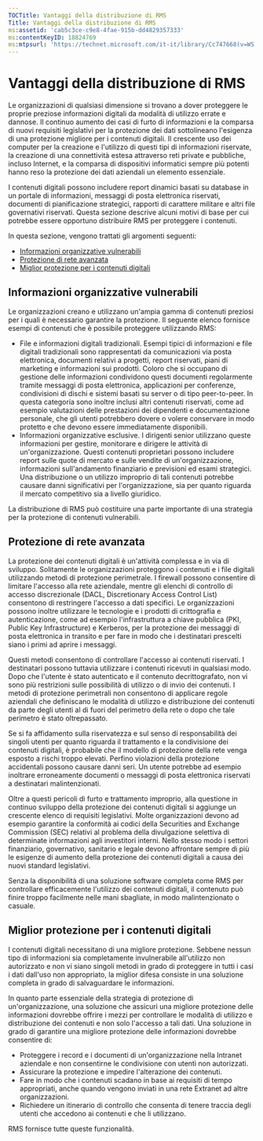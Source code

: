 ```yaml
---
TOCTitle: Vantaggi della distribuzione di RMS
Title: Vantaggi della distribuzione di RMS
ms:assetid: 'cab5c3ce-c9e8-4fae-915b-dd4829357333'
ms:contentKeyID: 18824769
ms:mtpsurl: 'https://technet.microsoft.com/it-it/library/Cc747668(v=WS.10)'
---
```


Vantaggi della distribuzione di RMS
===================================

Le organizzazioni di qualsiasi dimensione si trovano a dover proteggere le proprie preziose informazioni digitali da modalità di utilizzo errate e dannose. Il continuo aumento dei casi di furto di informazioni e la comparsa di nuovi requisiti legislativi per la protezione dei dati sottolineano l'esigenza di una protezione migliore per i contenuti digitali. Il crescente uso dei computer per la creazione e l'utilizzo di questi tipi di informazioni riservate, la creazione di una connettività estesa attraverso reti private e pubbliche, incluso Internet, e la comparsa di dispositivi informatici sempre più potenti hanno reso la protezione dei dati aziendali un elemento essenziale.

I contenuti digitali possono includere report dinamici basati su database in un portale di informazioni, messaggi di posta elettronica riservati, documenti di pianificazione strategici, rapporti di carattere militare e altri file governativi riservati. Questa sezione descrive alcuni motivi di base per cui potrebbe essere opportuno distribuire RMS per proteggere i contenuti.

In questa sezione, vengono trattati gli argomenti seguenti:

-   [Informazioni organizzative vulnerabili](#bkmk_2)
-   [Protezione di rete avanzata](#bkmk_3)
-   [Miglior protezione per i contenuti digitali](#bkmk_4)

<span id="BKMK_2"></span>
Informazioni organizzative vulnerabili
--------------------------------------

Le organizzazioni creano e utilizzano un'ampia gamma di contenuti preziosi per i quali è necessario garantire la protezione. Il seguente elenco fornisce esempi di contenuti che è possibile proteggere utilizzando RMS:

-   File e informazioni digitali tradizionali. Esempi tipici di informazioni e file digitali tradizionali sono rappresentati da comunicazioni via posta elettronica, documenti relativi a progetti, report riservati, piani di marketing e informazioni sui prodotti. Coloro che si occupano di gestione delle informazioni condividono questi documenti regolarmente tramite messaggi di posta elettronica, applicazioni per conferenze, condivisioni di dischi e sistemi basati su server o di tipo peer-to-peer. In questa categoria sono inoltre inclusi altri contenuti riservati, come ad esempio valutazioni delle prestazioni dei dipendenti e documentazione personale, che gli utenti potrebbero dovere o volere conservare in modo protetto e che devono essere immediatamente disponibili.
-   Informazioni organizzative esclusive. I dirigenti senior utilizzano queste informazioni per gestire, monitorare e dirigere le attività di un'organizzazione. Questi contenuti proprietari possono includere report sulle quote di mercato e sulle vendite di un'organizzazione, informazioni sull'andamento finanziario e previsioni ed esami strategici. Una distribuzione o un utilizzo improprio di tali contenuti potrebbe causare danni significativi per l'organizzazione, sia per quanto riguarda il mercato competitivo sia a livello giuridico.

La distribuzione di RMS può costituire una parte importante di una strategia per la protezione di contenuti vulnerabili.

<span id="BKMK_3"></span>
Protezione di rete avanzata
---------------------------

La protezione dei contenuti digitali è un'attività complessa e in via di sviluppo. Solitamente le organizzazioni proteggono i contenuti e i file digitali utilizzando metodi di protezione perimetrale. I firewall possono consentire di limitare l'accesso alla rete aziendale, mentre gli elenchi di controllo di accesso discrezionale (DACL, Discretionary Access Control List) consentono di restringere l'accesso a dati specifici. Le organizzazioni possono inoltre utilizzare le tecnologie e i prodotti di crittografia e autenticazione, come ad esempio l'infrastruttura a chiave pubblica (PKI, Public Key Infrastructure) e Kerberos, per la protezione dei messaggi di posta elettronica in transito e per fare in modo che i destinatari prescelti siano i primi ad aprire i messaggi.

Questi metodi consentono di controllare l'accesso ai contenuti riservati. I destinatari possono tuttavia utilizzare i contenuti ricevuti in qualsiasi modo. Dopo che l'utente è stato autenticato e il contenuto decrittografato, non vi sono più restrizioni sulle possibilità di utilizzo o di invio dei contenuti. I metodi di protezione perimetrali non consentono di applicare regole aziendali che definiscano le modalità di utilizzo e distribuzione dei contenuti da parte degli utenti al di fuori del perimetro della rete o dopo che tale perimetro è stato oltrepassato.

Se si fa affidamento sulla riservatezza e sul senso di responsabilità dei singoli utenti per quanto riguarda il trattamento e la condivisione dei contenuti digitali, è probabile che il modello di protezione della rete venga esposto a rischi troppo elevati. Perfino violazioni della protezione accidentali possono causare danni seri. Un utente potrebbe ad esempio inoltrare erroneamente documenti o messaggi di posta elettronica riservati a destinatari malintenzionati.

Oltre a questi pericoli di furto e trattamento improprio, alla questione in continuo sviluppo della protezione dei contenuti digitali si aggiunge un crescente elenco di requisiti legislativi. Molte organizzazioni devono ad esempio garantire la conformità ai codici della Securities and Exchange Commission (SEC) relativi al problema della divulgazione selettiva di determinate informazioni agli investitori interni. Nello stesso modo i settori finanziario, governativo, sanitario e legale devono affrontare sempre di più le esigenze di aumento della protezione dei contenuti digitali a causa dei nuovi standard legislativi.

Senza la disponibilità di una soluzione software completa come RMS per controllare efficacemente l'utilizzo dei contenuti digitali, il contenuto può finire troppo facilmente nelle mani sbagliate, in modo malintenzionato o casuale.

<span id="BKMK_4"></span>
Miglior protezione per i contenuti digitali
-------------------------------------------

I contenuti digitali necessitano di una migliore protezione. Sebbene nessun tipo di informazioni sia completamente invulnerabile all'utilizzo non autorizzato e non vi siano singoli metodi in grado di proteggere in tutti i casi i dati dall'uso non appropriato, la miglior difesa consiste in una soluzione completa in grado di salvaguardare le informazioni.

In quanto parte essenziale della strategia di protezione di un'organizzazione, una soluzione che assicuri una migliore protezione delle informazioni dovrebbe offrire i mezzi per controllare le modalità di utilizzo e distribuzione dei contenuti e non solo l'accesso a tali dati. Una soluzione in grado di garantire una migliore protezione delle informazioni dovrebbe consentire di:

-   Proteggere i record e i documenti di un'organizzazione nella Intranet aziendale e non consentirne le condivisione con utenti non autorizzati.
-   Assicurare la protezione e impedire l'alterazione dei contenuti.
-   Fare in modo che i contenuti scadano in base ai requisiti di tempo appropriati, anche quando vengono inviati in una rete Extranet ad altre organizzazioni.
-   Richiedere un itinerario di controllo che consenta di tenere traccia degli utenti che accedono ai contenuti e che li utilizzano.

RMS fornisce tutte queste funzionalità.
